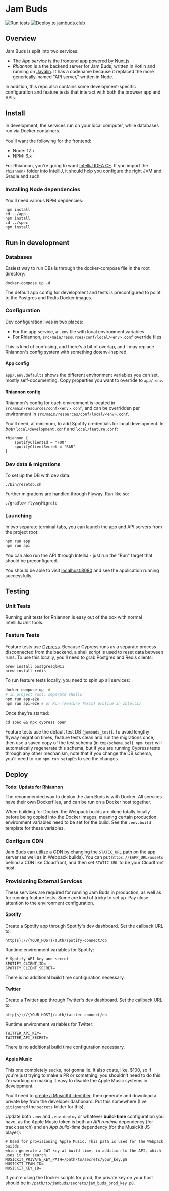 # Jam Buds

[![Run tests](https://github.com/thomasboyt/jam-buds/workflows/Run%20Tests/badge.svg)](https://github.com/thomasboyt/jam-buds/actions?query=workflow%3A%22Run+Tests%22) [![Deploy to jambuds.club](https://github.com/thomasboyt/jambuds-ops/workflows/Deploy%20to%20jambuds.club/badge.svg?event=workflow_dispatch)](https://github.com/thomasboyt/jambuds-ops/actions?query=workflow%3A%22Deploy+to+jambuds.club%22)

## Overview

Jam Buds is split into two services:

* The *App service* is the frontend app powered by [Nuxt.js](https://nuxtjs.org/).
* *Rhiannon* is a the backend server for Jam Buds, written in Kotlin and running on [Javalin](https://javalin.io/). It has a codename because it replaced the more generically-named "API server," written in Node.

In addition, this repo also contains some development-specific configuration and feature tests that interact with both the browser app and APIs.

## Install

In development, the services run on your local computer, while databases run via Docker containers.

You'll want the following for the frontend:

- Node: 12.x
- NPM: 6.x

For Rhiannon, you're going to want [IntelliJ IDEA CE](https://www.jetbrains.com/idea/). If you import the `rhiannon/` folder into IntelliJ, it should help you configure the right JVM and Gradle and such.

### Installing Node dependencies

You'll need various NPM depdencies:

```
npm install
cd ../app
npm install
cd ../spec
npm install
```

## Run in development

### Databases

Easiest way to run DBs is through the docker-compose file in the root directory:

```
docker-compose up -d
```

The default app config for development and tests is preconfigured to point to the Postgres and Redis Docker images.

### Configuration

Dev configuration lives in two places:

* For the app service, a `.env` file with local environment variables
* For Rhiannon, `src/main/resources/conf/local/<env>.conf` override files

This is kind of confusing, and there's a bit of overlap, and I may replace Rhiannon's config system with something dotenv-inspired.

#### App config

`app/.env.defaults` shows the different environment variables you can set, mostly self-documenting. Copy properties you want to override to `app/.env`.

#### Rhiannon config

Rhiannon's config for each environment is located in `src/main/resources/conf/<env>.conf`, and can be overridden per environment in `src/main/resources/conf/local/<env>.conf`.

You'll need, at minimum, to add Spotify credentials for local development. In _both_ `local/development.conf` and `local/feature.conf`:

```
rhiannon {
    spotifyClientId = "FOO"
    spotifyClientSecret = "BAR"
}
```

### Dev data & migrations

To set up the DB with dev data:

```
./bin/resetdb.sh
```

Further migrations are handled through Flyway. Run like so:

```
./gradlew flywayMigrate
```

### Launching

In two separate terminal tabs, you can launch the app and API servers from the project root:

```
npm run app
npm run api
```

You can also run the API through IntelliJ - just run the "Run" target that should be preconfigured.

You should be able to visit [localhost:8080](http://localhost:8080) and see the application running successfully.

## Testing

### Unit Tests

Running unit tests for Rhiannon is easy out of the box with normal IntellIJ/JUnit tools.

### Feature Tests

Feature tests use [Cypress](https://www.cypress.io/). Because Cypress runs as a separate process disconnected from the backend, a shell script is used to reset data between runs. To use this locally, you'll need to grab Postgres and Redis clients:

```
brew install postgresql@11
brew install redis
```

To run feature tests locally, you need to spin up all services:

```sh
docker-compose up -d
# in project root, separate shells:
npm run app-e2e
npm run api-e2e # or Run (Feature Tests) profile in IntelliJ
```

Once they're started:

```
cd spec && npx cypress open
```

Feature tests use the default test DB (`jambuds_test`). To avoid lengthy flyway migration times, feature tests clean and run the migrations once, then use a saved copy of the test schema (in `tmp/schema.sql`). `npm test` will automatically regenerate this schema, but if you are running Cypress tests through any other mechanism, note that if you change the DB schema, you'll need to run `npm run setupDb` to see the changes.

## Deploy

**Todo: Update for Rhiannon**

The recommended way to deploy the Jam Buds is with Docker. All services have their own Dockerfiles, and can be run on a Docker host together.

When building for Docker, the Webpack builds are done totally locally before being copied into the Docker images, meaning certain production environment variables need to be set for the build. See the `.env.build` template for these variables.

### Configure CDN

Jam Buds can utilize a CDN by changing the `STATIC_URL` path on the app server (as well as in Webpack builds). You can put `https://$APP_URL/assets` behind a CDN like Cloudfront, and then set `STATIC_URL` to be your Cloudfront host.

### Provisioning External Services

These services are required for running Jam Buds in production, as well as for running feature tests. Some are kind of tricky to set up. Pay close attention to the environment configuration.

#### Spotify

Create a Spotify app through Spotify's dev dashboard. Set the callback URL to:

```
http{s}://{YOUR_HOST}/auth/spotify-connect/cb
```

Runtime environment variables for Spotify:

```
# Spotify API key and secret
SPOTIFY_CLIENT_ID=
SPOTIFY_CLIENT_SECRET=
```

There is no additional build time configuration necessary.

#### Twitter

Create a Twitter app through Twitter's dev dashboard. Set the callback URL to:

```
http{s}://{YOUR_HOST}/auth/twitter-connect/cb
```

Runtime environment variables for Twitter:

```
TWITTER_API_KEY=
TWITTER_API_SECRET=
```

There is no additional build time configuration necessary.

#### Apple Music

This one completely sucks, not gonna lie. It also costs, like, $100, so if you're just trying to make a PR or something, you shouldn't need to do this. I'm working on making it easy to disable the Apple Music systems in development.

You'll need to [create a MusicKit identifier](https://help.apple.com/developer-account/#/devce5522674), then generate and download a private key from the developer dashboard. Put this somewhere (I've `gitignored` the `secrets` folder for this).

Update both `.env` and `.env.deploy` or whatever **build-time** configuration you have, as the Apple Music token is both an *API runtime* dependency (for track search) and an *App build-time* dependency (for the MusicKit JS player):

```
# Used for provisioning Apple Music. This path is used for the Webpack builds,
which generate a JWT key at build time, in addition to the API, which uses it for search.
MUSICKIT_PRIVATE_KEY_PATH=/path/to/secrets/your_key.p8
MUSICKIT_TEAM_ID=
MUSICKIT_KEY_ID=
```

If you're using the Docker scripts for prod, the private key on your host should be in `/path/to/jambuds/secrets/jam_buds_prod_key.p8`.
